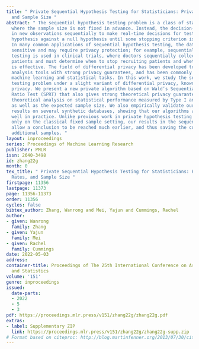 ```yaml
---
title: " Private Sequential Hypothesis Testing for Statisticians: Privacy, Error Rates,
  and Sample Size "
abstract: " The sequential hypothesis testing problem is a class of statistical analyses
  where the sample size is not fixed in advance. Instead, the decision-process takes
  in new observations sequentially to make real-time decisions for testing an alternative
  hypothesis against a null hypothesis until some stopping criterion is satisfied.
  In many common applications of sequential hypothesis testing, the data can be highly
  sensitive and may require privacy protection; for example, sequential hypothesis
  testing is used in clinical trials, where doctors sequentially collect data from
  patients and must determine when to stop recruiting patients and whether the treatment
  is effective. The field of differential privacy has been developed to offer data
  analysis tools with strong privacy guarantees, and has been commonly applied to
  machine learning and statistical tasks. In this work, we study the sequential hypothesis
  testing problem under a slight variant of differential privacy, known as Renyi differential
  privacy. We present a new private algorithm based on Wald’s Sequential Probability
  Ratio Test (SPRT) that also gives strong theoretical privacy guarantees. We provide
  theoretical analysis on statistical performance measured by Type I and Type II error
  as well as the expected sample size. We also empirically validate our theoretical
  results on several synthetic databases, showing that our algorithms also perform
  well in practice. Unlike previous work in private hypothesis testing that focused
  only on the classical fixed sample setting, our results in the sequential setting
  allow a conclusion to be reached much earlier, and thus saving the cost of collecting
  additional samples. "
layout: inproceedings
series: Proceedings of Machine Learning Research
publisher: PMLR
issn: 2640-3498
id: zhang22g
month: 0
tex_title: " Private Sequential Hypothesis Testing for Statisticians: Privacy, Error
  Rates, and Sample Size "
firstpage: 11356
lastpage: 11373
page: 11356-11373
order: 11356
cycles: false
bibtex_author: Zhang, Wanrong and Mei, Yajun and Cummings, Rachel
author:
- given: Wanrong
  family: Zhang
- given: Yajun
  family: Mei
- given: Rachel
  family: Cummings
date: 2022-05-03
address:
container-title: Proceedings of The 25th International Conference on Artificial Intelligence
  and Statistics
volume: '151'
genre: inproceedings
issued:
  date-parts:
  - 2022
  - 5
  - 3
pdf: https://proceedings.mlr.press/v151/zhang22g/zhang22g.pdf
extras:
- label: Supplementary ZIP
  link: https://proceedings.mlr.press/v151/zhang22g/zhang22g-supp.zip
# Format based on citeproc: http://blog.martinfenner.org/2013/07/30/citeproc-yaml-for-bibliographies/
---
```

